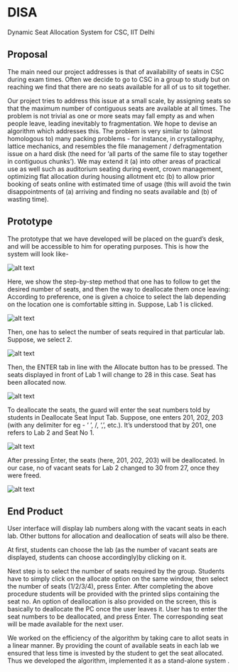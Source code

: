 # DISA
Dynamic Seat Allocation System for CSC, IIT Delhi


## Proposal
The main need our project addresses is that of availability of seats in CSC during exam times. Often we decide to go to CSC in a group to study but on reaching we find that there are no seats available for all of us to sit together.
 
Our project tries to address this issue at a small scale, by assigning seats so that the maximum number of contiguous seats are available at all times. The problem is not trivial as one or more seats may fall empty as and when people leave, leading inevitably to fragmentation. We hope to devise an algorithm which addresses this. The problem is very similar to (almost homologous to) many packing problems - for instance, in crystallography, lattice mechanics, and resembles the file management / defragmentation issue on a hard disk (the need for ‘all parts of the same file to stay together in contiguous chunks’). We may extend it (a) into other areas of practical use as well such as auditorium seating during event, crown management, optimizing flat allocation during housing allotment etc (b) to allow prior booking of seats online with estimated time of usage (this will avoid the twin disappointments of (a) arriving and finding no seats available and (b) of wasting time).

## Prototype
The prototype that we have developed will be placed on the guard’s desk, and will be accessible to him for operating purposes.
This is how the system will look like-

![alt text](./Media/image.png)

Here, we show the step-by-step method that one has to follow to get the desired number of seats, and then the way to deallocate them once leaving:
According to preference, one is given a choice to select the lab depending on the location one is comfortable sitting in. Suppose, Lab 1 is clicked.

![alt text](./Media/image-1.png)

Then, one has to select the number of seats required in that particular lab. Suppose, we select 2.

![alt text](./Media/image-2.png)

Then, the ENTER tab in line with the Allocate button has to be pressed. The seats displayed in front of Lab 1 will change to 28 in this case. Seat has been allocated now.

![alt text](./Media/image-3.png)

To deallocate the seats, the guard will enter the seat numbers told by students in Deallocate Seat Input Tab. Suppose, one enters 201, 202, 203 (with any delimiter for eg - ‘ ’, /, ‘,’, etc.). It’s understood that by 201, one refers to Lab 2 and Seat No 1. 

![alt text](./Media/image-4.png)

After pressing Enter, the seats (here, 201, 202, 203) will be deallocated. In our case, no of vacant seats for Lab 2 changed to 30 from 27, once they were freed.

![alt text](./Media/image-5.png)

## End Product
User interface will display lab numbers along with the vacant seats in each lab. Other buttons for allocation and deallocation of seats will also be there.

At first, students can choose the lab (as the number of vacant seats are displayed, students can choose accordingly)by clicking on it.

Next step is to select the number of seats required by the group. Students have to simply click on the allocate option on the same window, then select the number of seats (1/2/3/4), press Enter.
After completing the above procedure students will be provided with the printed slips containing the seat no.
An option of deallocation is also provided on the screen, this is basically to deallocate the PC once the user leaves it. User has to enter the seat numbers to be deallocated, and press Enter. The corresponding seat will be made available for the next user.

We worked on the efficiency of the algorithm by taking care to allot seats in a linear manner. By providing the count of available seats in each lab we ensured that less  time is invested by the student to get the seat allocated. Thus we developed the algorithm, implemented it as a stand-alone system .
